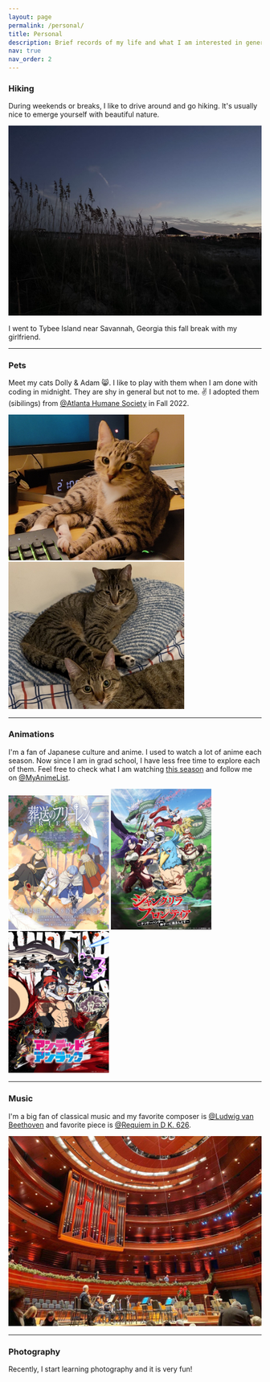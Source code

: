 ```yaml
---
layout: page
permalink: /personal/
title: Personal 
description: Brief records of my life and what I am interested in general.
nav: true
nav_order: 2
---
```


### Hiking
During weekends or breaks, I like to drive around and go hiking. It's usually nice to emerge yourself with beautiful nature.

<img src="/assets/img/tybee.png" width="700px" class="center"/> 

<p style="text-align:left">I went to Tybee Island near Savannah, Georgia this fall break with my girlfriend.</p>

<hr>


### Pets
Meet my cats Dolly & Adam :smile_cat:​. I like to play with them when I am done with coding in midnight. They are shy in general but not to me. :v: I adopted them (sibilings) from [@Atlanta Humane Society](https://atlantahumane.org/) in Fall 2022.

<p float="center">
  <img src="/assets/img/dolly.png" width="350" />
  <img src="/assets/img/adam.png" width="350" /> 
</p>

<hr>

### Animations
I'm a fan of Japanese culture and anime. I used to watch a lot of anime each season. Now since I am in grad school, I have less free time to explore each of them. Feel free to check what I am watching [this season](https://myanimelist.net/animelist/Zhixin_Song?status=1) and follow me on [@MyAnimeList](https://myanimelist.net/profile/Zhixin_Song).

<p float="center">
  <img src="/assets/img/frieren.png" width="200" />
  <img src="/assets/img/shangri.png" width="200" /> 
  <img src="/assets/img/undead.png" width="200" /> 
</p>

<hr>

### Music
I'm a big fan of classical music and my favorite  composer is [@Ludwig van Beethoven](https://en.wikipedia.org/wiki/Ludwig_van_Beethoven) and favorite  piece is [@Requiem in D K. 626](https://www.youtube.com/watch?v=Dp2SJN4UiE4).

<img src="/assets/img/philorch.png" width="700px" class="center"/> 

<hr>

### Photography
Recently, I start learning photography and it is very fun!